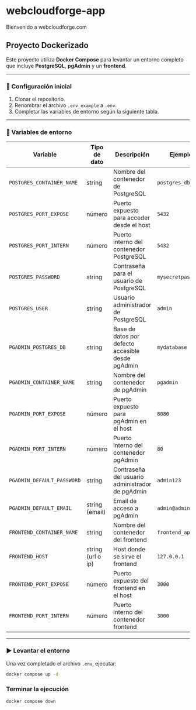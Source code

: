 # webcloudforge-app

Bienvenido a webcloudforge.com


## Proyecto Dockerizado

Este proyecto utiliza **Docker Compose** para levantar un entorno completo que incluye **PostgreSQL**, **pgAdmin** y un **frontend**.  

---

### 🚀 Configuración inicial

1. Clonar el repositorio.  
2. Renombrar el archivo `.env_example` a `.env`.  
3. Completar las variables de entorno según la siguiente tabla.  

---

### 📌 Variables de entorno

| Variable                 | Tipo de dato | Descripción                                      | Ejemplo               |
|--------------------------|-------------|--------------------------------------------------|-----------------------|
| `POSTGRES_CONTAINER_NAME` | string      | Nombre del contenedor de PostgreSQL              | `postgres_db`         |
| `POSTGRES_PORT_EXPOSE`    | número      | Puerto expuesto para acceder desde el host       | `5432`                |
| `POSTGRES_PORT_INTERN`    | número      | Puerto interno del contenedor PostgreSQL         | `5432`                |
| `POSTGRES_PASSWORD`       | string      | Contraseña para el usuario de PostgreSQL         | `mysecretpassword`    |
| `POSTGRES_USER`           | string      | Usuario administrador de PostgreSQL              | `admin`               |
| `PGADMIN_POSTGRES_DB`     | string      | Base de datos por defecto accesible desde pgAdmin | `mydatabase`          |
| `PGADMIN_CONTAINER_NAME`  | string      | Nombre del contenedor de pgAdmin                 | `pgadmin`             |
| `PGADMIN_PORT_EXPOSE`     | número      | Puerto expuesto para pgAdmin en el host          | `8080`                |
| `PGADMIN_PORT_INTERN`     | número      | Puerto interno del contenedor pgAdmin            | `80`                  |
| `PGADMIN_DEFAULT_PASSWORD`| string      | Contraseña del usuario administrador de pgAdmin  | `admin123`            |
| `PGADMIN_DEFAULT_EMAIL`   | string (email)| Email de acceso a pgAdmin                       | `admin@admin.com`     |
| `FRONTEND_CONTAINER_NAME` | string      | Nombre del contenedor del frontend               | `frontend_app`        |
| `FRONTEND_HOST`           | string (url o ip)| Host donde se sirve el frontend                | `127.0.0.1`         |
| `FRONTEND_PORT_EXPOSE`    | número      | Puerto expuesto del frontend en el host          | `3000`                |
| `FRONTEND_PORT_INTERN`    | número      | Puerto interno del contenedor frontend           | `3000`                |

---

### ▶️ Levantar el entorno

Una vez completado el archivo `.env`, ejecutar:


```bash
docker compose up -d
```

### Terminar la ejecución 

```bash
docker compose down
```